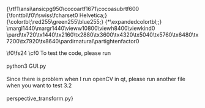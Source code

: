 {\rtf1\ansi\ansicpg950\cocoartf1671\cocoasubrtf600
{\fonttbl\f0\fswiss\fcharset0 Helvetica;}
{\colortbl;\red255\green255\blue255;}
{\*\expandedcolortbl;;}
\margl1440\margr1440\vieww10800\viewh8400\viewkind0
\pard\tx720\tx1440\tx2160\tx2880\tx3600\tx4320\tx5040\tx5760\tx6480\tx7200\tx7920\tx8640\pardirnatural\partightenfactor0

\f0\fs24 \cf0 To test the code, please run\
\
	python3 GUI.py\
\
Since there is problem when I run openCV in qt, please run another file when you want to test 3.2\
\
	perspective_transform.py}
